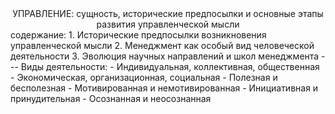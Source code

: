 <center>УПРАВЛЕНИЕ: сущность, исторические предпосылки и основные этапы развития управленческой мысли 
</center>
содержание:
1. Исторические предпосылки возникновения управленческой мысли
2. Менеджмент как особый вид человеческой деятельности
3. Эволюция научных направлений и школ менеджмента
---
Виды деятельности:
- Индивидуальная, коллективная, общественная
- Экономическая, организационная, социальная
- Полезная и бесполезная
- Мотивированная и немотивированная
- Инициативная и принудительная
- Осознанная и неосознанная
 



